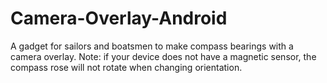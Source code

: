 # Camera-Overlay-Android

A gadget for sailors and boatsmen to make compass bearings with a camera overlay. Note: if your device does not have a magnetic sensor, the compass rose will not rotate when changing orientation.

